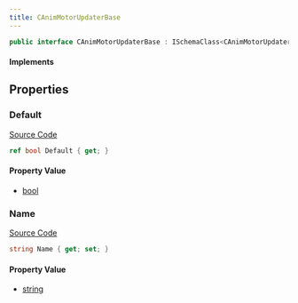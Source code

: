 ```yaml
---
title: CAnimMotorUpdaterBase
---
```


```csharp
public interface CAnimMotorUpdaterBase : ISchemaClass<CAnimMotorUpdaterBase>, ISchemaField, ISchemaClass, INativeHandle
```

#### Implements

## Properties

### Default

[Source Code](https://github.com/swiftly-solution/swiftlys2/blob/main/managed/src/SwiftlyS2.Generated/Schemas/Interfaces/CAnimMotorUpdaterBase.cs#L19)

```csharp
ref bool Default { get; }
```

#### Property Value

- [bool](https://learn.microsoft.com/dotnet/api/system.boolean)

### Name

[Source Code](https://github.com/swiftly-solution/swiftlys2/blob/main/managed/src/SwiftlyS2.Generated/Schemas/Interfaces/CAnimMotorUpdaterBase.cs#L17)

```csharp
string Name { get; set; }
```

#### Property Value

- [string](https://learn.microsoft.com/dotnet/api/system.string)

